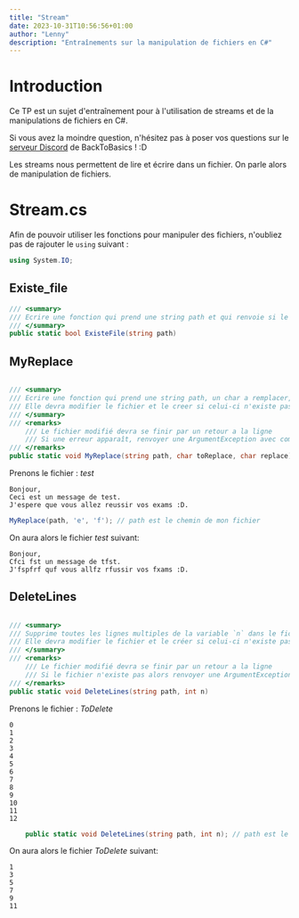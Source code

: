 ```yaml
---
title: "Stream"
date: 2023-10-31T10:56:56+01:00
author: "Lenny"
description: "Entraînements sur la manipulation de fichiers en C#"
---
```


# Introduction

Ce TP est un sujet d'entraînement pour à l'utilisation de streams et de la manipulations de fichiers en C#.

Si vous avez la moindre question, n'hésitez pas à poser vos questions sur le [serveur Discord](https://discord.gg/SJGWzkU2gd) de BackToBasics ! :D

Les streams nous permettent de lire et écrire dans un fichier. On parle alors de manipulation de fichiers.

# Stream.cs

Afin de pouvoir utiliser les fonctions pour manipuler des fichiers, n'oubliez pas de rajouter le `using` suivant :

```csharp
using System.IO;
```

## Existe_file
```csharp
/// <summary>
/// Ecrire une fonction qui prend une string path et qui renvoie si le fichier existe.
/// </summary>
public static bool ExisteFile(string path)

```

## MyReplace

```csharp

/// <summary>
/// Ecrire une fonction qui prend une string path, un char a remplacer, et par quoi le remplacer.
/// Elle devra modifier le fichier et le creer si celui-ci n'existe pas.
/// </summary>
/// <remarks>
    /// Le fichier modifié devra se finir par un retour a la ligne
    /// Si une erreur apparaît, renvoyer une ArgumentException avec comme message "Error".
/// </remarks>
public static void MyReplace(string path, char toReplace, char replace)

```
Prenons le fichier : *test*
```
Bonjour,
Ceci est un message de test.
J'espere que vous allez reussir vos exams :D.
```

```csharp
MyReplace(path, 'e', 'f'); // path est le chemin de mon fichier
```
On aura alors le fichier *test* suivant:
```
Bonjour,
Cfci fst un message de tfst.
J'fspfrf quf vous allfz rfussir vos fxams :D.

```

## DeleteLines

```csharp

/// <summary>
/// Supprime toutes les lignes multiples de la variable `n` dans le fichier `path`.
/// Elle devra modifier le fichier et le créer si celui-ci n'existe pas.
/// </summary>
/// <remarks>
    /// Le fichier modifié devra se finir par un retour a la ligne
    /// Si le fichier n'existe pas alors renvoyer une ArgumentException avec comme message "Error"
/// </remarks>
public static void DeleteLines(string path, int n)

```

Prenons le fichier : *ToDelete*
```
0
1
2
3
4
5
6
7
8
9
10
11
12
```

```csharp
    public static void DeleteLines(string path, int n); // path est le chemin de mon fichier
```
On aura alors le fichier *ToDelete* suivant:

```
1
3
5
7
9
11

```

